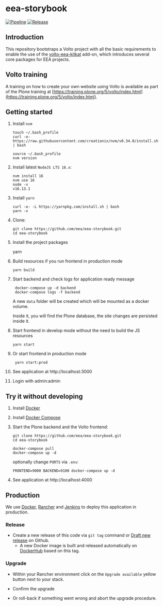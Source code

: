 # eea-storybook

[![Pipeline](https://ci.eionet.europa.eu/buildStatus/icon?job=volto%2Feea-storybook%2Fmaster&subject=pipeline)](https://ci.eionet.europa.eu/view/Github/job/volto/job/eea-storybook/job/master/display/redirect)
[![Release](https://img.shields.io/github/v/release/eea/eea-storybook?sort=semver)](https://github.com/eea/eea-storybook/releases)

## Introduction

This repository bootstraps a Volto project with all the basic requirements to enable the use of the [volto-eea-kitkat](https://github.com/eea/volto-eea-kitkat) add-on, which introduces several core packages for EEA projects.

## Volto training

A training on how to create your own website using Volto is available as part of the Plone training at [https://training.plone.org/5/volto/index.html](https://training.plone.org/5/volto/index.html).

## Getting started

1.  Install `nvm`

        touch ~/.bash_profile
        curl -o- https://raw.githubusercontent.com/creationix/nvm/v0.34.0/install.sh | bash

        source ~/.bash_profile
        nvm version

2.  Install latest `NodeJS LTS 16.x`:

        nvm install 16
        nvm use 16
        node -v
        v16.13.1

3.  Install `yarn`

        curl -o- -L https://yarnpkg.com/install.sh | bash
        yarn -v

4.  Clone:

        git clone https://github.com/eea/eea-storybook.git
        cd eea-storybook

5.  Install the project packages

    yarn

6.  Build resources if you run frontend in production mode

        yarn build

7.  Start backend and check logs for application ready message

         docker-compose up -d backend
         docker-compose logs -f backend

    A new `data` folder will be created which will be mounted as a docker volume.

    Inside it, you will find the Plone database,
    the site changes are persisted inside it.

8.  Start frontend in develop mode without the need to build the JS resources

        yarn start

9.  Or start frontend in production mode

         yarn start:prod

10. See application at http://localhost:3000

11. Login with admin:admin

## Try it without developing

1.  Install [Docker](https://docs.docker.com/install/)
1.  Install [Docker Compose](https://docs.docker.com/compose/install/)
1.  Start the Plone backend and the Volto frontend:

        git clone https://github.com/eea/eea-storybook.git
        cd eea-storybook

        docker-compose pull
        docker-compose up -d

    optionally change `PORTS` via `.env`:

        FRONTEND=9000 BACKEND=9100 docker-compose up -d

1.  See application at http://localhost:4000

## Production

We use [Docker](https://www.docker.com/), [Rancher](https://rancher.com/) and [Jenkins](https://jenkins.io/) to deploy this application in production.

### Release

- Create a new release of this code via `git tag` command or [Draft new release](https://github.com/eea/eea-storybook/releases/new) on Github.
  - A new Docker image is built and released automatically on [DockerHub](https://hub.docker.com/r/eeacms/eea-storybook) based on this tag.

### Upgrade

- Within your Rancher environment click on the `Upgrade available` yellow button next to your stack.

- Confirm the upgrade

- Or roll-back if something went wrong and abort the upgrade procedure.
